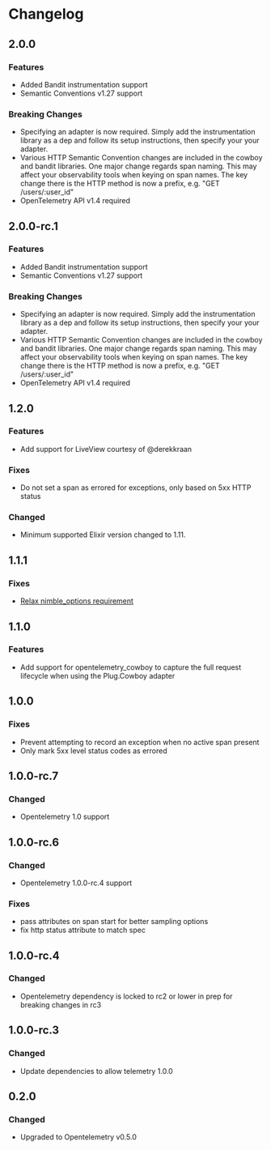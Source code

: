 # Changelog

## 2.0.0

### Features

- Added Bandit instrumentation support
- Semantic Conventions v1.27 support

### Breaking Changes

- Specifying an adapter is now required. Simply add the instrumentation
  library as a dep and follow its setup instructions, then specify your
  your adapter.
- Various HTTP Semantic Convention changes are included in the cowboy
  and bandit libraries. One major change regards span naming. This may
  affect your observability tools when keying on span names. The key
  change there is the HTTP method is now a prefix, e.g. "GET /users/:user_id"
- OpenTelemetry API v1.4 required

## 2.0.0-rc.1

### Features

- Added Bandit instrumentation support
- Semantic Conventions v1.27 support

### Breaking Changes

- Specifying an adapter is now required. Simply add the instrumentation
  library as a dep and follow its setup instructions, then specify your
  your adapter.
- Various HTTP Semantic Convention changes are included in the cowboy
  and bandit libraries. One major change regards span naming. This may
  affect your observability tools when keying on span names. The key
  change there is the HTTP method is now a prefix, e.g. "GET /users/:user_id"
- OpenTelemetry API v1.4 required

## 1.2.0

### Features

- Add support for LiveView courtesy of @derekkraan

### Fixes

- Do not set a span as errored for exceptions, only based on 5xx HTTP status

### Changed

- Minimum supported Elixir version changed to 1.11.

## 1.1.1

### Fixes

- [Relax nimble_options
  requirement](https://github.com/open-telemetry/opentelemetry-erlang-contrib/pull/161)

## 1.1.0

### Features

- Add support for opentelemetry_cowboy to capture the full request lifecycle
  when using the Plug.Cowboy adapter

## 1.0.0

### Fixes

- Prevent attempting to record an exception when no active span present
- Only mark 5xx level status codes as errored

## 1.0.0-rc.7

### Changed

- Opentelemetry 1.0 support

## 1.0.0-rc.6

### Changed

- Opentelemetry 1.0.0-rc.4 support

### Fixes

- pass attributes on span start for better sampling options
- fix http status attribute to match spec

## 1.0.0-rc.4

### Changed

- Opentelemetry dependency is locked to rc2 or lower in prep for breaking changes in rc3

## 1.0.0-rc.3

### Changed

- Update dependencies to allow telemetry 1.0.0

## 0.2.0

### Changed

- Upgraded to Opentelemetry v0.5.0
